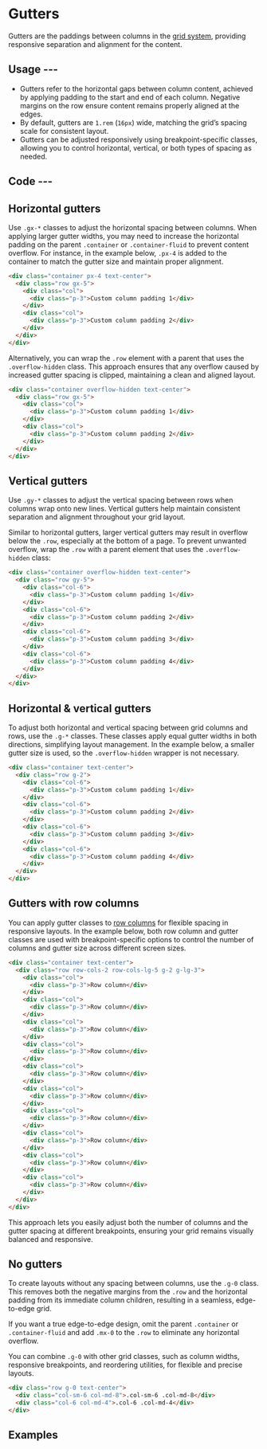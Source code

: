 # Gutters

Gutters are the paddings between columns in the [grid system](./grid.md#code),
providing responsive separation and alignment for the content.

## Usage ---

- Gutters refer to the horizontal gaps between column content, achieved by applying padding to the start and end of each column. Negative margins on the row ensure content remains properly aligned at the edges.
- By default, gutters are `1.rem` (`16px`) wide, matching the grid’s spacing scale for consistent layout.
- Gutters can be adjusted responsively using breakpoint-specific classes, allowing you to control horizontal, vertical, or both types of spacing as needed.

## Code ---

## Horizontal gutters

Use `.gx-*` classes to adjust the horizontal spacing between columns.
When applying larger gutter widths, you may need to increase the horizontal padding on the parent `.container` or `.container-fluid` to prevent content overflow.
For instance, in the example below, `.px-4` is added to the container to match the gutter size and maintain proper alignment.

```html
<div class="container px-4 text-center">
  <div class="row gx-5">
    <div class="col">
      <div class="p-3">Custom column padding 1</div>
    </div>
    <div class="col">
      <div class="p-3">Custom column padding 2</div>
    </div>
  </div>
</div>
```

Alternatively, you can wrap the `.row` element with a parent that uses the `.overflow-hidden` class.
This approach ensures that any overflow caused by increased gutter spacing is clipped, maintaining a clean and aligned layout.

```html
<div class="container overflow-hidden text-center">
  <div class="row gx-5">
    <div class="col">
      <div class="p-3">Custom column padding 1</div>
    </div>
    <div class="col">
      <div class="p-3">Custom column padding 2</div>
    </div>
  </div>
</div>
```

## Vertical gutters

Use `.gy-*` classes to adjust the vertical spacing between rows when columns wrap onto new lines.
Vertical gutters help maintain consistent separation and alignment throughout your grid layout.

Similar to horizontal gutters, larger vertical gutters may result in overflow below the `.row`, especially at the bottom of a page.
To prevent unwanted overflow, wrap the `.row` with a parent element that uses the `.overflow-hidden` class:

```html
<div class="container overflow-hidden text-center">
  <div class="row gy-5">
    <div class="col-6">
      <div class="p-3">Custom column padding 1</div>
    </div>
    <div class="col-6">
      <div class="p-3">Custom column padding 2</div>
    </div>
    <div class="col-6">
      <div class="p-3">Custom column padding 3</div>
    </div>
    <div class="col-6">
      <div class="p-3">Custom column padding 4</div>
    </div>
  </div>
</div>
```

## Horizontal & vertical gutters

To adjust both horizontal and vertical spacing between grid columns and rows, use the `.g-*` classes.
These classes apply equal gutter widths in both directions, simplifying layout management.
In the example below, a smaller gutter size is used, so the `.overflow-hidden` wrapper is not necessary.

```html
<div class="container text-center">
  <div class="row g-2">
    <div class="col-6">
      <div class="p-3">Custom column padding 1</div>
    </div>
    <div class="col-6">
      <div class="p-3">Custom column padding 2</div>
    </div>
    <div class="col-6">
      <div class="p-3">Custom column padding 3</div>
    </div>
    <div class="col-6">
      <div class="p-3">Custom column padding 4</div>
    </div>
  </div>
</div>
```

## Gutters with row columns

You can apply gutter classes to [row columns](./grid.md#row-columns) for flexible spacing in responsive layouts. In the example below, both row column and gutter classes are used with breakpoint-specific options to control the number of columns and gutter size across different screen sizes.

```html
<div class="container text-center">
  <div class="row row-cols-2 row-cols-lg-5 g-2 g-lg-3">
    <div class="col">
      <div class="p-3">Row column</div>
    </div>
    <div class="col">
      <div class="p-3">Row column</div>
    </div>
    <div class="col">
      <div class="p-3">Row column</div>
    </div>
    <div class="col">
      <div class="p-3">Row column</div>
    </div>
    <div class="col">
      <div class="p-3">Row column</div>
    </div>
    <div class="col">
      <div class="p-3">Row column</div>
    </div>
    <div class="col">
      <div class="p-3">Row column</div>
    </div>
    <div class="col">
      <div class="p-3">Row column</div>
    </div>
    <div class="col">
      <div class="p-3">Row column</div>
    </div>
    <div class="col">
      <div class="p-3">Row column</div>
    </div>
  </div>
</div>
```

This approach lets you easily adjust both the number of columns and the gutter spacing at different breakpoints, ensuring your grid remains visually balanced and responsive.

## No gutters

To create layouts without any spacing between columns, use the `.g-0` class. This removes both the negative margins from the `.row` and the horizontal padding from its immediate column children, resulting in a seamless, edge-to-edge grid.

If you want a true edge-to-edge design, omit the parent `.container` or `.container-fluid` and add `.mx-0` to the `.row` to eliminate any horizontal overflow.

You can combine `.g-0` with other grid classes, such as column widths, responsive breakpoints, and reordering utilities, for flexible and precise layouts.

```html
<div class="row g-0 text-center">
  <div class="col-sm-6 col-md-8">.col-sm-6 .col-md-8</div>
  <div class="col-6 col-md-4">.col-6 .col-md-4</div>
</div>
```

## Examples

<si-docs-component example="grid-system/gutters" height="150"></si-docs-component>
